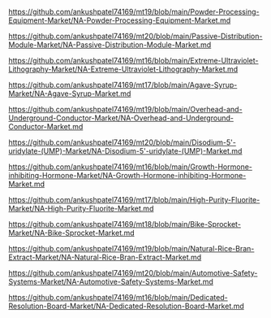 <p><a href="https://github.com/ankushpatel74169/mt19/blob/main/Powder-Processing-Equipment-Market/NA-Powder-Processing-Equipment-Market.md">https://github.com/ankushpatel74169/mt19/blob/main/Powder-Processing-Equipment-Market/NA-Powder-Processing-Equipment-Market.md</a></p><p><a href="https://github.com/ankushpatel74169/mt20/blob/main/Passive-Distribution-Module-Market/NA-Passive-Distribution-Module-Market.md">https://github.com/ankushpatel74169/mt20/blob/main/Passive-Distribution-Module-Market/NA-Passive-Distribution-Module-Market.md</a></p><p><a href="https://github.com/ankushpatel74169/mt16/blob/main/Extreme-Ultraviolet-Lithography-Market/NA-Extreme-Ultraviolet-Lithography-Market.md">https://github.com/ankushpatel74169/mt16/blob/main/Extreme-Ultraviolet-Lithography-Market/NA-Extreme-Ultraviolet-Lithography-Market.md</a></p><p><a href="https://github.com/ankushpatel74169/mt17/blob/main/Agave-Syrup-Market/NA-Agave-Syrup-Market.md">https://github.com/ankushpatel74169/mt17/blob/main/Agave-Syrup-Market/NA-Agave-Syrup-Market.md</a></p><p><a href="https://github.com/ankushpatel74169/mt19/blob/main/Overhead-and-Underground-Conductor-Market/NA-Overhead-and-Underground-Conductor-Market.md">https://github.com/ankushpatel74169/mt19/blob/main/Overhead-and-Underground-Conductor-Market/NA-Overhead-and-Underground-Conductor-Market.md</a></p><p><a href="https://github.com/ankushpatel74169/mt20/blob/main/Disodium-5'-uridylate-(UMP)-Market/NA-Disodium-5'-uridylate-(UMP)-Market.md">https://github.com/ankushpatel74169/mt20/blob/main/Disodium-5'-uridylate-(UMP)-Market/NA-Disodium-5'-uridylate-(UMP)-Market.md</a></p><p><a href="https://github.com/ankushpatel74169/mt16/blob/main/Growth-Hormone-inhibiting-Hormone-Market/NA-Growth-Hormone-inhibiting-Hormone-Market.md">https://github.com/ankushpatel74169/mt16/blob/main/Growth-Hormone-inhibiting-Hormone-Market/NA-Growth-Hormone-inhibiting-Hormone-Market.md</a></p><p><a href="https://github.com/ankushpatel74169/mt17/blob/main/High-Purity-Fluorite-Market/NA-High-Purity-Fluorite-Market.md">https://github.com/ankushpatel74169/mt17/blob/main/High-Purity-Fluorite-Market/NA-High-Purity-Fluorite-Market.md</a></p><p><a href="https://github.com/ankushpatel74169/mt18/blob/main/Bike-Sprocket-Market/NA-Bike-Sprocket-Market.md">https://github.com/ankushpatel74169/mt18/blob/main/Bike-Sprocket-Market/NA-Bike-Sprocket-Market.md</a></p><p><a href="https://github.com/ankushpatel74169/mt19/blob/main/Natural-Rice-Bran-Extract-Market/NA-Natural-Rice-Bran-Extract-Market.md">https://github.com/ankushpatel74169/mt19/blob/main/Natural-Rice-Bran-Extract-Market/NA-Natural-Rice-Bran-Extract-Market.md</a></p><p><a href="https://github.com/ankushpatel74169/mt20/blob/main/Automotive-Safety-Systems-Market/NA-Automotive-Safety-Systems-Market.md">https://github.com/ankushpatel74169/mt20/blob/main/Automotive-Safety-Systems-Market/NA-Automotive-Safety-Systems-Market.md</a></p><p><a href="https://github.com/ankushpatel74169/mt16/blob/main/Dedicated-Resolution-Board-Market/NA-Dedicated-Resolution-Board-Market.md">https://github.com/ankushpatel74169/mt16/blob/main/Dedicated-Resolution-Board-Market/NA-Dedicated-Resolution-Board-Market.md</a></p>
